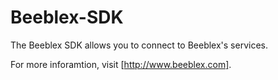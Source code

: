 Beeblex-SDK
===========

The Beeblex SDK allows you to connect to Beeblex's services.

For more inforamtion, visit [http://www.beeblex.com].
